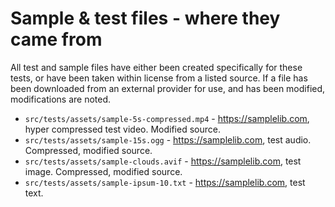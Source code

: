 # Sample & test files - where they came from
All test and sample files have either been created specifically for these tests, or have been taken within license
from a listed source. If a file has been downloaded from an external provider for use, and has been modified,
modifications are noted.

* `src/tests/assets/sample-5s-compressed.mp4` - https://samplelib.com, hyper compressed test video. Modified source.
* `src/tests/assets/sample-15s.ogg` - https://samplelib.com, test audio. Compressed, modified source.
* `src/tests/assets/sample-clouds.avif` - https://samplelib.com, test image. Compressed, modified source.
* `src/tests/assets/sample-ipsum-10.txt` - https://samplelib.com, test text.

